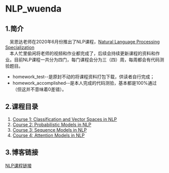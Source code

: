 # NLP_wuenda
## 1.简介
&emsp;吴恩达老师在2020年6月份推出了NLP课程，[Natural Language Processing Specialization](https://www.deeplearning.ai/natural-language-processing-specialization/  "吴恩达 NLP课程")  
&emsp;本人忙里偷闲将老师的视频和作业都完成了，后续会持续更新课程的资料和作业。目前NLP课程一共分为四门，每门课程会分为三（四）周，每周都会有代码测验题目。  
 + homework_test--是原封不动的将课程资料打包下载，供读者自行完成；
 + homework_accomplished--是本人完成的代码测验，基本都是100%通过（但这并不意味着0差错）。  
 
## 2.课程目录
1. [Course 1: Classification and Vector Spaces in NLP](https://www.coursera.org/learn/classification-vector-spaces-in-nlp "NLP中的分类和向量空间")
2. [Course 2: Probabilistic Models in NLP](https://www.coursera.org/learn/probabilistic-models-in-nlp "NLP中的概率模型")
3. [Course 3: Sequence Models in NLP](https://www.coursera.org/learn/sequence-models-in-nlp "NLP中的序列模型")
4. [Course 4: Attention Models in NLP](https://www.coursera.org/learn/attention-models-in-nlp "NLP中的注意力模型")

## 3.博客链接
[NLP课程链接](https://blog.csdn.net/weixin_42564710/article/details/110872330)
